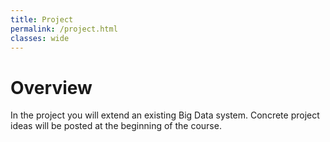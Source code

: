 ```yaml
---
title: Project
permalink: /project.html
classes: wide
---
```


# Overview

In the project you will extend an existing Big Data system. Concrete project ideas will be posted at the beginning of the course.

<!-- The project consists of a design part and an implementation part. The design part is due on {{ site.data.course.due.project_design }} and an implementation part that is due {{ site.data.course.due.project_implementation }}. -->
<!-- Use one of the group members repositories for collaboration and submission of the code ([bitbucket](http://www.bitbucket.org)). For more information about git see [here]({{ site.baseurl }}/bootstrap.html#learn-how-to-use-git). -->

<!-- # Administrative Information -->

<!-- ## Groups -->

<!-- The projects are done in groups of 3 students. Please form groups until {{ site.data.course.due.project_groups }}. -->

<!-- > Groups will be 3 students each. -->
<!-- {: .notice--info } -->

<!-- ## Due Dates -->

<!-- * **form groups**: {{ site.data.course.due.project_groups }} -->
<!-- * **design due date**: {{ site.data.course.due.project_design }} -->
<!-- * **final project due date**: {{ site.data.course.due.project_implementation }} -->

<!-- ## Project Submission -->

<!-- Deliverables are submitted through git. Please inform the TAs and the instructor about which of the group member's repositories you will use. -->

<!-- > We only accept submissions through git! -->
<!-- {: .notice--danger} -->

<!-- ## Deliverables -->

<!-- - **object-oriented design of a model for contact information** - this should be submitted by {{ site.data.course.due.project_design }} -->
<!-- - **implementation in Java** - this should be submitted by {{ site.data.course.due.project_implementation }} -->

<!-- # Project Requirements -->

<!-- For the project you will design a **contact management system**. This entails: -->

<!-- 1. **design and implement classes for storing contact information such as name, address, email and phone numbers** -->
<!--   - first identify what information you want to model for contacts -->
<!--   - then determine how this can be modeled as classes -->
<!--   - keep in mind that not all possible information will be available for every contact -->
<!--   - write data classes that store such information -->
<!-- 2. **implement a class that stores and manages all contacts (a set of contacts)** -->
<!--   - this class should allow addresses to be added, deleted, and searched for -->
<!--   - use this class to encapsulate handling of contacts -->
<!--   - searching is the most open-ended part here. At least you should support searching by name where all contacts whose names match the string provided as input are returned, e.g., searching for `Pet` would return all contacts where their name includes the string `Pet` -->
<!-- 3. **implement support for writing contacts to a file and for reading contacts from a file** -->
<!--   - note that if you want to you can reuse your CSV file management from [lab 4]({{ site.baseurl }}/labs/lab4.html) -->
<!-- 4. **write a command-line or GUI application that allows adding / deleting / and searching contacts** -->

<!-- > It may be useful to process 1-4 in sequence since they rely on each other. -->
<!-- {: .notice--info } -->
